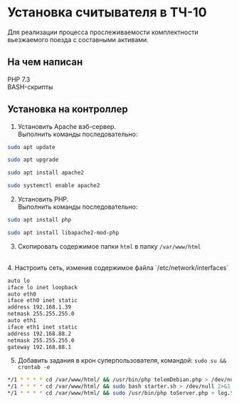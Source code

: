 # Установка считывателя в ТЧ-10

Для реализации процесса прослеживаемости комплектности вьезжаемого поезда с составными активами.

## На чем написан

PHP 7.3<br>
BASH-скрипты

## Установка на контроллер

1. Установить Apache вэб-сервер.<br>
Выполнить команды последовательно:
```sh
sudo apt update
```
```sh
sudo apt upgrade
```
```sh
sudo apt install apache2
```
```sh
sudo systemctl enable apache2
```
2. Установить PHP.<br>
Выполнить команды последовательно:
```sh
sudo apt install php
```

```sh
sudo apt install libapache2-mod-php
```

3. Скопировать содержимое папки `html` в папку `/var/www/html`<br>
<br>
4. Настроить сеть, изменив содержимое файла `/etc/network/interfaces`

```sh
auto lo
iface lo inet loopback
auto eth0
iface eth0 inet static
address 192.168.1.39
netmask 255.255.255.0
auto eth1
iface eth1 inet static
address 192.168.88.2
netmask 255.255.255.0
gateway 192.168.88.1
```

5. Добавить задания в крон суперпользователя, командой: `sudo su && crontab -e`

```sh
*/1 * * * * cd /var/www/html/ && /usr/bin/php telemDebian.php > /dev/null 2>&1
*/1 * * * * cd /var/www/html/ && sudo bash starter.sh > /dev/null 2>&1
*/1 * * * * cd /var/www/html/ && sudo /usr/bin/php toServer.php > log.txt
```
